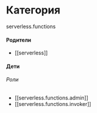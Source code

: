 # Категория

serverless.functions


#### Родители

- [[serverless]]


#### Дети

###### Роли
- [[serverless.functions.admin]]
- [[serverless.functions.invoker]]
